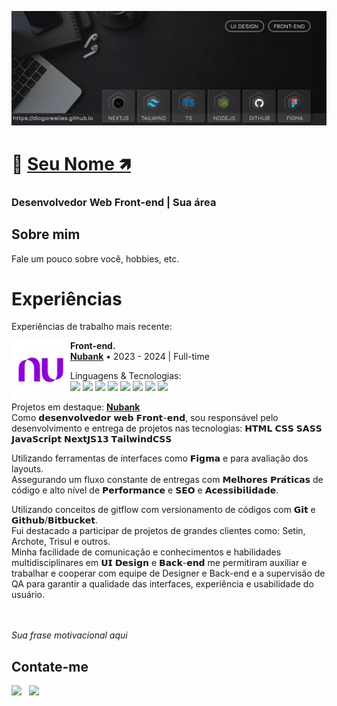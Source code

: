 [![Diogo Realles](./img/banner-01.png)](https://diogorealles.github.io/)

# 👋 <b>[Seu Nome 🡽](https://www.linkedin.com/in/diogorealles)</b>

### <b>Desenvolvedor Web Front-end</b> | <b>Sua área</b><br />

## <b>Sobre mim</b>

Fale um pouco sobre você, hobbies, etc. <br />

# <b>Experiências</b>

Experiências de trabalho mais recente:

[<img style="margin-right: 10" align="left" height="94px" width="94px" alt="Logo" src="./img/logo-01.png"/>](https://nubank.com.br/)

**Front-end.**<br/>
[**Nubank**](https://nubank.com.br/) • 2023 - 2024 | Full-time

Linguagens & Tecnologias:<br/>
<img src="https://img.shields.io/badge/HTML5-000000?style=for-the-badge&logo=html5&logoColor=ffffff" />
<img src="https://img.shields.io/badge/CSS3-000000?style=for-the-badge&logo=css3&logoColor=ffffff" />
<img src="https://img.shields.io/badge/Sass-000000?style=for-the-badge&logo=sass&logoColor=ffffff" />
<img src="https://img.shields.io/badge/TailwindCSS-000000?style=for-the-badge&logo=tailwindcss&logoColor=ffffff" />
<img src="https://img.shields.io/badge/JavaScript-000000?style=for-the-badge&logo=javascript&logoColor=ffffff" />
<img src="https://img.shields.io/badge/TypeScript-000000?style=for-the-badge&logo=typescript&logoColor=ffffff" />
<img src="https://img.shields.io/badge/Next.JS-000000?style=for-the-badge&logo=nextdotjs&logoColor=ffffff" />
<img src="https://img.shields.io/badge/Figma-000000?style=for-the-badge&logo=figma&logoColor=ffffff" />

Projetos em destaque: <b>[Nubank](https://nubank.com.br/)</b><br />
Como 𝗱𝗲𝘀𝗲𝗻𝘃𝗼𝗹𝘃𝗲𝗱𝗼𝗿 𝘄𝗲𝗯 𝗙𝗿𝗼𝗻𝘁-𝗲𝗻𝗱, sou responsável pelo desenvolvimento e entrega de projetos nas tecnologias: 𝗛𝗧𝗠𝗟 𝗖𝗦𝗦 𝗦𝗔𝗦𝗦 𝗝𝗮𝘃𝗮𝗦𝗰𝗿𝗶𝗽𝘁 𝗡𝗲𝘅𝘁𝗝𝗦𝟭𝟯 𝗧𝗮𝗶𝗹𝘄𝗶𝗻𝗱𝗖𝗦𝗦
<br/>

Utilizando ferramentas de interfaces como 𝗙𝗶𝗴𝗺𝗮 e para avaliação dos layouts.<br/>
Assegurando um fluxo constante de entregas com 𝗠𝗲𝗹𝗵𝗼𝗿𝗲𝘀 𝗣𝗿𝗮́𝘁𝗶𝗰𝗮𝘀 de código e alto nível de 𝗣𝗲𝗿𝗳𝗼𝗿𝗺𝗮𝗻𝗰𝗲 e 𝗦𝗘𝗢 e 𝗔𝗰𝗲𝘀𝘀𝗶𝗯𝗶𝗹𝗶𝗱𝗮𝗱𝗲.<br/>

Utilizando conceitos de gitflow com versionamento de códigos com 𝗚𝗶𝘁 e 𝗚𝗶𝘁𝗵𝘂𝗯/𝗕𝗶𝘁𝗯𝘂𝗰𝗸𝗲𝘁.<br/>
Fui destacado a participar de projetos de grandes clientes como: Setin, Archote, Trisul e outros.<br/>
Minha facilidade de comunicação e conhecimentos e habilidades multidisciplinares em 𝗨𝗜 𝗗𝗲𝘀𝗶𝗴𝗻 e 𝗕𝗮𝗰𝗸-𝗲𝗻𝗱 me permitiram auxiliar e trabalhar e cooperar com equipe de Designer e Back-end e a supervisão de QA para garantir a qualidade das interfaces, experiência e usabilidade do usuário.<br/>
<br/> <br/>

_Sua frase motivacional aqui_

## <b>Contate-me</b>

<a href="https://www.linkedin.com/in/diogorealles/" target="_blank"><img src="https://img.shields.io/badge/Linkedin-/SEU PERFIL-blue?style=for-the-badge&logo=Linkedin&logoColor=ffffff"></a> &nbsp;
<a href="https://diogorealles.github.io/" target="_blank"><img src="https://img.shields.io/badge/SITE-SEU PORTFÓLIO-black?style=for-the-badge"></a> &nbsp;
